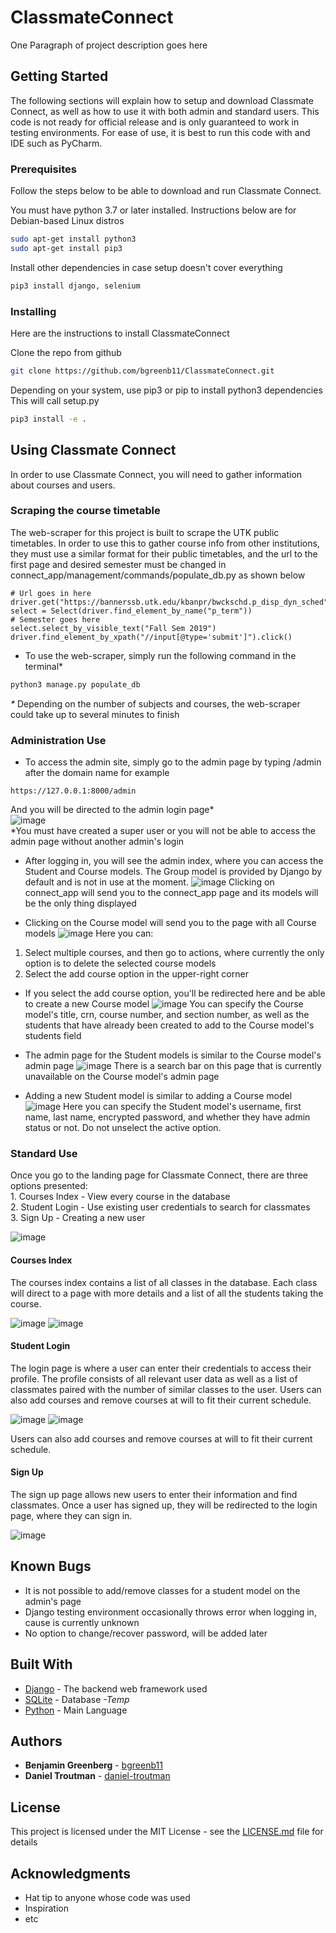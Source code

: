 # ClassmateConnect

One Paragraph of project description goes here

## Getting Started

The following sections will explain how to setup and download Classmate Connect, as well as how to use it with both 
admin and standard users. This code is not ready for official release and is only guaranteed to work in 
testing environments. For ease of use, it is best to run this code with and IDE such as PyCharm.

### Prerequisites

Follow the steps below to be able to download and run Classmate Connect.

You must have python 3.7 or later installed. Instructions below are for Debian-based Linux distros
```bash
sudo apt-get install python3
sudo apt-get install pip3
```

Install other dependencies in case setup doesn't cover everything
```bash
pip3 install django, selenium
```

### Installing

Here are the instructions to install ClassmateConnect

Clone the repo from github
```bash
git clone https://github.com/bgreenb11/ClassmateConnect.git
```

Depending on your system, use pip3 or pip to install python3 dependencies
This will call setup.py
```bash
pip3 install -e .
```


## Using Classmate Connect

In order to use Classmate Connect, you will need to gather information about courses and users. 

### Scraping the course timetable

The web-scraper for this project is built to scrape the UTK public timetables. In order to use
this to gather course info from other institutions, they must use a similar format 
for their public timetables, and the url to the first page and desired semester must be
changed in connect_app/management/commands/populate_db.py as shown below
```
# Url goes in here
driver.get("https://bannerssb.utk.edu/kbanpr/bwckschd.p_disp_dyn_sched")
select = Select(driver.find_element_by_name("p_term"))
# Semester goes here
select.select_by_visible_text("Fall Sem 2019")
driver.find_element_by_xpath("//input[@type='submit']").click()
```

* To use the web-scraper, simply run the following command in the terminal*
```bash
python3 manage.py populate_db
```
_*_ Depending on the number of subjects and courses, the web-scraper could take 
up to several minutes to finish
### Administration Use

* To access the admin site, simply go to the admin page by typing /admin after the domain name for example
```
https://127.0.0.1:8000/admin
```
And you will be directed to the admin login page*<br />
![image](https://user-images.githubusercontent.com/33168761/56465029-a0428f80-63c3-11e9-8364-7ccfe5cc5f63.png)
<br />
*You must have created a super user or you will not be able to access the admin page without another admin's login

* After logging in, you will see the admin index, where you can access the Student and Course models.
The Group model is provided by Django by default and is not in use at the moment.
![image](https://user-images.githubusercontent.com/33168761/56465059-35de1f00-63c4-11e9-8572-49a8d5b209ca.png)
Clicking on connect_app will send you to the connect_app page and its models will be the only thing displayed

* Clicking on the Course model will send you to the page with all Course models
![image](https://user-images.githubusercontent.com/33168761/56465068-72aa1600-63c4-11e9-8888-2ba750134da6.png)
Here you can: <br />
1) Select multiple courses, and then go to actions, where currently the only option is to delete
the selected course models
2) Select the add course option in the upper-right corner

* If you select the add course option, you'll be redirected here and be able to create a new Course model
![image](https://user-images.githubusercontent.com/33168761/56465095-07ad0f00-63c5-11e9-8bd0-6f33ba4d6a9f.png)
You can specify the Course model's title, crn, course number, and section number, as well as the students 
that have already been created to add to the Course model's students field

* The admin page for the Student models is similar to the Course model's admin page
![image](https://user-images.githubusercontent.com/33168761/56465113-7722fe80-63c5-11e9-8a8b-2ca40dfbd04b.png)
There is a search bar on this page that is currently unavailable on the Course model's admin page

* Adding a new Student model is similar to adding a Course model
![image](https://user-images.githubusercontent.com/33168761/56465140-e4369400-63c5-11e9-931e-70bad4fa137f.png)
Here you can specify the Student model's username, first name, last name, encrypted password, and whether
they have admin status or not. Do not unselect the active option.

### Standard Use

Once you go to the landing page for Classmate Connect, there are three options presented:<br />
    1. Courses Index - View every course in the database<br />
    2. Student Login - Use existing user credentials to search for classmates<br />
    3. Sign Up - Creating a new user<br />
    
![image](https://user-images.githubusercontent.com/39277609/56462451-4032f580-6391-11e9-812c-ea4d58183bb4.png)

#### Courses Index

The courses index contains a list of all classes in the database. Each class will direct to a page with more details
and a list of all the students taking the course.

![image](https://user-images.githubusercontent.com/39277609/56462908-0fef5500-6399-11e9-868e-ba9fec0be442.png)
![image](https://user-images.githubusercontent.com/39277609/56462894-ce5eaa00-6398-11e9-9221-910237f51fbe.png)

#### Student Login

The login page is where a user can enter their credentials to access their profile. The profile consists of all relevant
user data as well as a list of classmates paired with the number of similar classes to the user. 
Users can also add courses and remove courses at will to fit their current schedule.

![image](https://user-images.githubusercontent.com/39277609/56607966-bc1e7f00-65d7-11e9-874b-4276d769df3a.png)
![image](https://user-images.githubusercontent.com/39277609/56608126-115a9080-65d8-11e9-8460-619404ac2a78.png)


Users can also add courses and remove courses at will to fit their current schedule.
#### Sign Up

The sign up page allows new users to enter their information and find classmates. Once a user has signed up, they will
be redirected to the login page, where they can sign in.

![image](https://user-images.githubusercontent.com/39277609/56609444-1e2cb380-65db-11e9-99d7-184685f766d4.png)


## Known Bugs
* It is not possible to add/remove classes for a student model on the admin's page
* Django testing environment occasionally throws error when logging in, cause is currently unknown
* No option to change/recover password, will be added later


## Built With

* [Django](https://docs.djangoproject.com/en/2.2/) - The backend web framework used
* [SQLite](https://www.sqlite.org/index.html) - Database _-Temp_
* [Python](https://www.python.org/) - Main Language

## Authors

* **Benjamin Greenberg**  - [bgreenb11](https://github.com/bgreenb11)
* **Daniel Troutman** - [daniel-troutman](https://github.com/daniel-troutman)

## License

This project is licensed under the MIT License - see the [LICENSE.md](LICENSE.md) file for details

## Acknowledgments

* Hat tip to anyone whose code was used
* Inspiration
* etc
